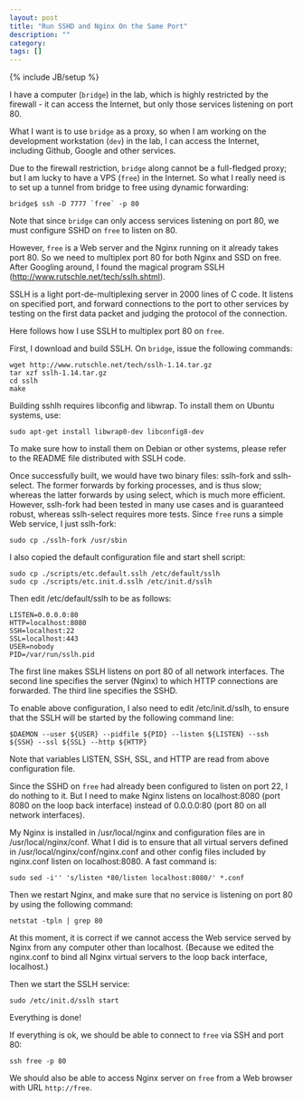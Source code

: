 ```yaml
---
layout: post
title: "Run SSHD and Nginx On the Same Port"
description: ""
category:
tags: []
---
```

{% include JB/setup %}

I have a computer (`bridge`) in the lab, which is highly restricted by the firewall - it can access the Internet, but only those services listening on port 80.

What I want is to use `bridge` as a proxy, so when I am working on the development workstation (`dev`) in the lab, I can access the Internet, including Github, Google and other services.

Due to the firewall restriction, `bridge` along cannot be a full-fledged proxy; but I am lucky to have a VPS (`free`) in the Internet. So what I really need is to set up a tunnel from bridge to free using dynamic forwarding:

    bridge$ ssh -D 7777 `free` -p 80

Note that since `bridge` can only access services listening on port 80, we must configure SSHD on `free` to listen on 80.

However, `free` is a Web server and the Nginx running on it already takes port 80.  So we need to multiplex port 80 for both Nginx and SSD on free.  After Googling around, I found the magical program SSLH (http://www.rutschle.net/tech/sslh.shtml).

SSLH is a light port-de-multiplexing server in 2000 lines of C code.  It listens on specified port, and forward connections to the port to other services by testing on the first data packet and judging the protocol of the connection.

Here follows how I use SSLH to multiplex port 80 on `free`.

First, I download and build SSLH. On `bridge`, issue the following commands:

    wget http://www.rutschle.net/tech/sslh-1.14.tar.gz
    tar xzf sslh-1.14.tar.gz
    cd sslh
    make

Building sshlh requires libconfig and libwrap. To install them on Ubuntu systems, use:

    sudo apt-get install libwrap0-dev libconfig8-dev

To make sure how to install them on Debian or other systems, please refer to the README file distributed with SSLH code.

Once successfully built, we would have two binary files: sslh-fork and sslh-select.  The former forwards by forking processes, and is thus slow; whereas the latter forwards by using select, which is much more efficient.  However, sslh-fork had been tested in many use cases and is guaranteed robust, whereas sslh-select requires more tests.  Since `free` runs a simple Web service, I just sslh-fork:

    sudo cp ./sslh-fork /usr/sbin

I also copied the default configuration file and start shell script:

    sudo cp ./scripts/etc.default.sslh /etc/default/sslh
    sudo cp ./scripts/etc.init.d.sslh /etc/init.d/sslh

Then edit /etc/default/sslh to be as follows:

    LISTEN=0.0.0.0:80
    HTTP=localhost:8080
    SSH=localhost:22
    SSL=localhost:443
    USER=nobody
    PID=/var/run/sslh.pid

The first line makes SSLH listens on port 80 of all network interfaces.  The second line specifies the server (Nginx) to which HTTP connections are forwarded.  The third line specifies the SSHD.

To enable above configuration, I also need to edit /etc/init.d/sslh, to ensure that the SSLH will be started by the following command line:

    $DAEMON --user ${USER} --pidfile ${PID} --listen ${LISTEN} --ssh ${SSH} --ssl ${SSL} --http ${HTTP}

Note that variables LISTEN, SSH, SSL, and HTTP are read from above configuration file.

Since the SSHD on `free` had already been configured to listen on port 22, I do nothing to it.  But I need to make Nginx listens on localhost:8080 (port 8080 on the loop back interface) instead of 0.0.0.0:80 (port 80 on all network interfaces).

My Nginx is installed in /usr/local/nginx and configuration files are in /usr/local/nginx/conf.  What I did is to ensure that all virtual servers defined in /usr/local/nginx/conf/nginx.conf and other config files included by nginx.conf listen on localhost:8080.  A fast command is:

    sudo sed -i'' 's/listen *80/listen localhost:8080/' *.conf

Then we restart Nginx, and make sure that no service is listening on port 80 by using the following command:

    netstat -tpln | grep 80

At this moment, it is correct if we cannot access the Web service served by Nginx from any computer other than localhost. (Because we edited the nginx.conf to bind all Nginx virtual servers to the loop back interface, localhost.)

Then we start the SSLH service:

    sudo /etc/init.d/sslh start

Everything is done!

If everything is ok, we should be able to connect to `free` via SSH and port 80:

    ssh free -p 80

We should also be able to access Nginx server on `free` from a Web browser with URL `http://free`.
